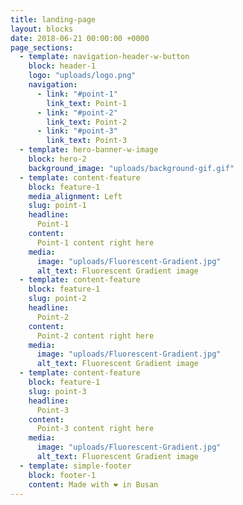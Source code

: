 ```yaml
---
title: landing-page
layout: blocks
date: 2018-06-21 00:00:00 +0000
page_sections:
  - template: navigation-header-w-button
    block: header-1
    logo: "uploads/logo.png"
    navigation:
      - link: "#point-1"
        link_text: Point-1
      - link: "#point-2"
        link_text: Point-2
      - link: "#point-3"
        link_text: Point-3
  - template: hero-banner-w-image
    block: hero-2
    background_image: "uploads/background-gif.gif"
  - template: content-feature
    block: feature-1
    media_alignment: Left
    slug: point-1
    headline:
      Point-1
    content:
      Point-1 content right here
    media:
      image: "uploads/Fluorescent-Gradient.jpg"
      alt_text: Fluorescent Gradient image
  - template: content-feature
    block: feature-1
    slug: point-2
    headline:
      Point-2
    content:
      Point-2 content right here
    media:
      image: "uploads/Fluorescent-Gradient.jpg"
      alt_text: Fluorescent Gradient image
  - template: content-feature
    block: feature-1
    slug: point-3
    headline:
      Point-3
    content:
      Point-3 content right here
    media:
      image: "uploads/Fluorescent-Gradient.jpg"
      alt_text: Fluorescent Gradient image
  - template: simple-footer
    block: footer-1
    content: Made with ❤︎ in Busan
---
```


